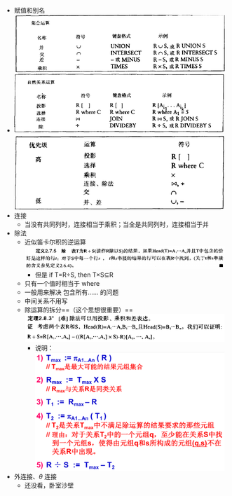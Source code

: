 - 赋值和别名
- ![](attachments/Pasted%20image%2020220924171427.png)![](attachments/Pasted%20image%2020220924172055.png)
- 连接
	- 当没有共同列时，连接相当于乘积；当全是共同列时，连接相当于并
- 除法
	- 近似笛卡尔积的逆运算![](attachments/Pasted%20image%2020221003221949.png)
		- 但是 if T=R$\div$S, then T$\times$S$\subseteq$R
	- 只有一个值时相当于 where
	- 一般用来解决 包含所有…… 的问题
	- 中间关系不用写
	- 除运算的拆分==（这个思想很重要）==![](attachments/Pasted%20image%2020220927174143.png)
		- 说明：![](attachments/Pasted%20image%2020221003213732.png)
- 外连接、$\theta$ 连接
	- 还没看，卧室沙壁